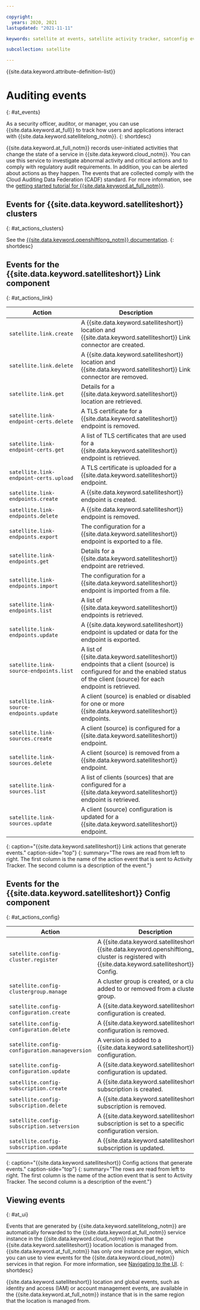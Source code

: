 ```yaml
---

copyright:
  years: 2020, 2021
lastupdated: "2021-11-11"

keywords: satellite at events, satellite activity tracker, satconfig events, satlink events, satellite config events, satellite link events, satellite location events, satellite host events

subcollection: satellite

---
```


{{site.data.keyword.attribute-definition-list}}


# Auditing events
{: #at_events}

As a security officer, auditor, or manager, you can use {{site.data.keyword.at_full}} to track how users and applications interact with {{site.data.keyword.satellitelong_notm}}.
{: shortdesc}

{{site.data.keyword.at_full_notm}} records user-initiated activities that change the state of a service in {{site.data.keyword.cloud_notm}}. You can use this service to investigate abnormal activity and critical actions and to comply with regulatory audit requirements. In addition, you can be alerted about actions as they happen. The events that are collected comply with the Cloud Auditing Data Federation (CADF) standard. For more information, see the [getting started tutorial for {{site.data.keyword.at_full_notm}}](/docs/activity-tracker?topic=activity-tracker-getting-started#getting-started).



## Events for {{site.data.keyword.satelliteshort}} clusters
{: #at_actions_clusters}

See the [{{site.data.keyword.openshiftlong_notm}} documentation](/docs/openshift?topic=openshift-at_events).
{: shortdesc}

## Events for the {{site.data.keyword.satelliteshort}} Link component
{: #at_actions_link}

| Action             | Description      |
|--------------------|------------------|
| `satellite.link.create` | A {{site.data.keyword.satelliteshort}} location and {{site.data.keyword.satelliteshort}} Link connector are created. |
| `satellite.link.delete` | A {{site.data.keyword.satelliteshort}} location and {{site.data.keyword.satelliteshort}} Link connector are removed. |
| `satellite.link.get` | Details for a {{site.data.keyword.satelliteshort}} location are retrieved. |
| `satellite.link-endpoint-certs.delete` | A TLS certificate for a {{site.data.keyword.satelliteshort}} endpoint is removed.|
| `satellite.link-endpoint-certs.get` | A list of TLS certificates that are used for a {{site.data.keyword.satelliteshort}} endpoint is retrieved. |
| `satellite.link-endpoint-certs.upload` | A TLS certificate is uploaded for a {{site.data.keyword.satelliteshort}} endpoint.|
| `satellite.link-endpoints.create` | A {{site.data.keyword.satelliteshort}} endpoint is created.  |
| `satellite.link-endpoints.delete` | A {{site.data.keyword.satelliteshort}} endpoint is removed. |
| `satellite.link-endpoints.export`	| The configuration for a {{site.data.keyword.satelliteshort}} endpoint is exported to a file. |
| `satellite.link-endpoints.get` | Details for a {{site.data.keyword.satelliteshort}} endpoint are retrieved. |
| `satellite.link-endpoints.import` |	The configuration for a {{site.data.keyword.satelliteshort}} endpoint is imported from a file. |
| `satellite.link-endpoints.list` | A list of {{site.data.keyword.satelliteshort}} endpoints is retrieved. |
| `satellite.link-endpoints.update` | A {{site.data.keyword.satelliteshort}} endpoint is updated or data for the endpoint is exported. |
| `satellite.link-source-endpoints.list` | A list of {{site.data.keyword.satelliteshort}} endpoints that a client (source) is configured for and the enabled status of the client (source) for each endpoint is retrieved. |
| `satellite.link-source-endpoints.update` | A client (source) is enabled or disabled for one or more {{site.data.keyword.satelliteshort}} endpoints.	|
| `satellite.link-sources.create` | A client (source) is configured for a {{site.data.keyword.satelliteshort}} endpoint. |
| `satellite.link-sources.delete` | A client (source) is removed from a {{site.data.keyword.satelliteshort}} endpoint. |
| `satellite.link-sources.list` | A list of clients (sources) that are configured for a {{site.data.keyword.satelliteshort}} endpoint is retrieved. |
| `satellite.link-sources.update` | A client (source) configuration is updated for a {{site.data.keyword.satelliteshort}} endpoint. |
{: caption="{{site.data.keyword.satelliteshort}} Link actions that generate events." caption-side="top"}
{: summary="The rows are read from left to right. The first column is the name of the action event that is sent to Activity Tracker. The second column is a description of the event."}

## Events for the {{site.data.keyword.satelliteshort}} Config component
{: #at_actions_config}

| Action             | Description      |
|--------------------|------------------|
| `satellite.config-cluster.register` | A {{site.data.keyword.satelliteshort}} or {{site.data.keyword.openshiftlong_notm}} cluster is registered with {{site.data.keyword.satelliteshort}} Config.|
| `satellite.config-clustergroup.manage` | A cluster group is created, or a cluster is added to or removed from a cluster group. |
| `satellite.config-configuration.create` | A {{site.data.keyword.satelliteshort}} configuration is created.|
| `satellite.config-configuration.delete` | A {{site.data.keyword.satelliteshort}} configuration is removed. |
| `satellite.config-configuration.manageversion` | A version is added to a {{site.data.keyword.satelliteshort}} configuration. |
| `satellite.config-configuration.update` | A {{site.data.keyword.satelliteshort}} configuration is updated. |
| `satellite.config-subscription.create` | A {{site.data.keyword.satelliteshort}} subscription is created.|
| `satellite.config-subscription.delete` | A {{site.data.keyword.satelliteshort}} subscription is removed.|
| `satellite.config-subscription.setversion` | A {{site.data.keyword.satelliteshort}} subscription is set to a specific configuration version. |
| `satellite.config-subscription.update` | A {{site.data.keyword.satelliteshort}} subscription is updated.|
{: caption="{{site.data.keyword.satelliteshort}} Config actions that generate events." caption-side="top"}
{: summary="The rows are read from left to right. The first column is the name of the action event that is sent to Activity Tracker. The second column is a description of the event."}




## Viewing events
{: #at_ui}

Events that are generated by {{site.data.keyword.satellitelong_notm}} are automatically forwarded to the {{site.data.keyword.at_full_notm}} service instance in the {{site.data.keyword.cloud_notm}} region that the {{site.data.keyword.satelliteshort}} location location is managed from. {{site.data.keyword.at_full_notm}} has only one instance per region, which you can use to view events for the {{site.data.keyword.cloud_notm}} services in that region. For more information, see [Navigating to the UI](/docs/activity-tracker?topic=activity-tracker-launch).
{: shortdesc}

{{site.data.keyword.satelliteshort}} location and global events, such as identity and access (IAM) or account management events, are available in the {{site.data.keyword.at_full_notm}} instance that is in the same region that the location is managed from.




